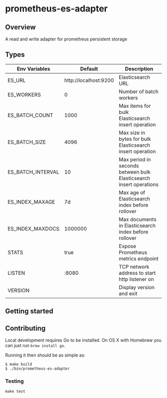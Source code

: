 # prometheus-es-adapter

## Overview

A read and write adapter for prometheus persistent storage

## Types

| Env Variables     | Default               | Description                                                        |
| ----------------- | --------------------- | ------------------------------------------------------------------ |
| ES_URL            | http://localhost:9200 | Elasticsearch URL                                                  |
| ES_WORKERS        | 0                     | Number of batch workers                                            |
| ES_BATCH_COUNT    | 1000                  | Max items for bulk Elasticsearch insert operation                  |
| ES_BATCH_SIZE     | 4096                  | Max size in bytes for bulk Elasticsearch insert operation          |
| ES_BATCH_INTERVAL | 10                    | Max period in seconds between bulk Elasticsearch insert operations |
| ES_INDEX_MAXAGE   | 7d                    | Max age of Elasticsearch index before rollover                     |
| ES_INDEX_MAXDOCS  | 1000000               | Max documents in Elasticsearch index before rollover               |
| STATS             | true                  | Expose Prometheus metrics endpoint                                 |
| LISTEN            | :8080                 | TCP network address to start http listener on                      |
| VERSION           |                       | Display version and exit                                           |

## Getting started

## Contributing

Local development requires Go to be installed. On OS X with Homebrew you can just run `brew install go`.

Running it then should be as simple as:

```console
$ make build
$ ./bin/prometheus-es-adapter
```

### Testing

`make test`
